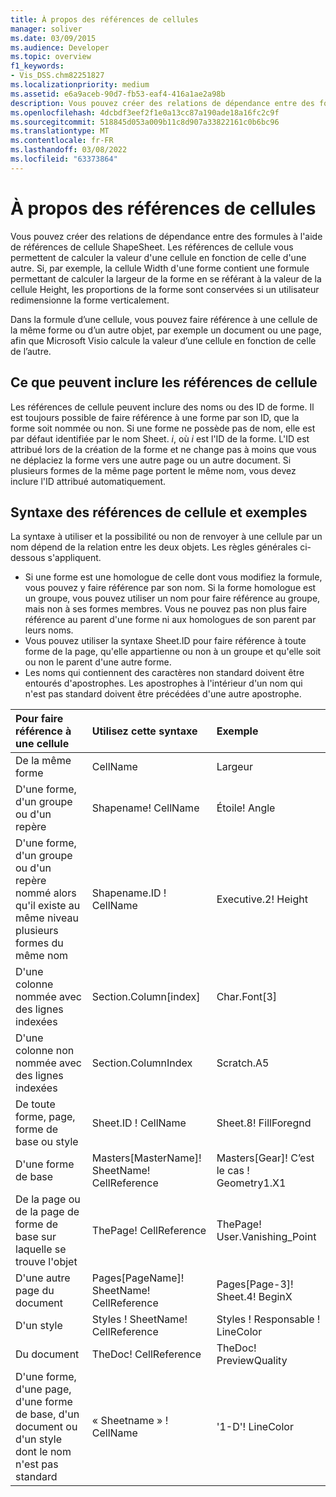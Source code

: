```yaml
---
title: À propos des références de cellules
manager: soliver
ms.date: 03/09/2015
ms.audience: Developer
ms.topic: overview
f1_keywords:
- Vis_DSS.chm82251827
ms.localizationpriority: medium
ms.assetid: e6a9aceb-90d7-fb53-eaf4-416a1ae2a98b
description: Vous pouvez créer des relations de dépendance entre des formules à l'aide de références de cellule ShapeSheet. Les références de cellule vous permettent de calculer la valeur d'une cellule en fonction de celle d'une autre. Si, par exemple, la cellule Width d'une forme contient une formule permettant de calculer la largeur de la forme en se référant à la valeur de la cellule Height, les proportions de la forme sont conservées si un utilisateur redimensionne la forme verticalement.
ms.openlocfilehash: 4dcbdf3eef2f1e0a13cc87a190ade18a16fc2c9f
ms.sourcegitcommit: 518845d053a009b11c8d907a33822161c0b6bc96
ms.translationtype: MT
ms.contentlocale: fr-FR
ms.lasthandoff: 03/08/2022
ms.locfileid: "63373864"
---
```

# <a name="about-cell-references"></a>À propos des références de cellules

Vous pouvez créer des relations de dépendance entre des formules à l'aide de références de cellule ShapeSheet. Les références de cellule vous permettent de calculer la valeur d'une cellule en fonction de celle d'une autre. Si, par exemple, la cellule Width d'une forme contient une formule permettant de calculer la largeur de la forme en se référant à la valeur de la cellule Height, les proportions de la forme sont conservées si un utilisateur redimensionne la forme verticalement.
  
Dans la formule d’une cellule, vous pouvez faire référence à une cellule de la même forme ou d’un autre objet, par exemple un document ou une page, afin que Microsoft Visio calcule la valeur d’une cellule en fonction de celle de l’autre.
  
## <a name="what-cell-references-can-include"></a>Ce que peuvent inclure les références de cellule

Les références de cellule peuvent inclure des noms ou des ID de forme. Il est toujours possible de faire référence à une forme par son ID, que la forme soit nommée ou non. Si une forme ne possède pas de nom, elle est par défaut identifiée par le nom Sheet. *i*, où *i* est l'ID de la forme. L'ID est attribué lors de la création de la forme et ne change pas à moins que vous ne déplaciez la forme vers une autre page ou un autre document. Si plusieurs formes de la même page portent le même nom, vous devez inclure l'ID attribué automatiquement.
  
## <a name="cell-reference-syntax-and-examples"></a>Syntaxe des références de cellule et exemples

La syntaxe à utiliser et la possibilité ou non de renvoyer à une cellule par un nom dépend de la relation entre les deux objets. Les règles générales ci-dessous s'appliquent.
  
- Si une forme est une homologue de celle dont vous modifiez la formule, vous pouvez y faire référence par son nom. Si la forme homologue est un groupe, vous pouvez utiliser un nom pour faire référence au groupe, mais non à ses formes membres. Vous ne pouvez pas non plus faire référence au parent d'une forme ni aux homologues de son parent par leurs noms.
- Vous pouvez utiliser la syntaxe Sheet.ID pour faire référence à toute forme de la page, qu'elle appartienne ou non à un groupe et qu'elle soit ou non le parent d'une autre forme.
- Les noms qui contiennent des caractères non standard doivent être entourés d'apostrophes. Les apostrophes à l'intérieur d'un nom qui n'est pas standard doivent être précédées d'une autre apostrophe.

|**Pour faire référence à une cellule**|**Utilisez cette syntaxe**|**Exemple**|
|:-----|:-----|:-----|
|De la même forme  <br/> | CellName  <br/> | Largeur  <br/> |
| D'une forme, d'un groupe ou d'un repère  <br/> | Shapename! CellName  <br/> | Étoile! Angle  <br/> |
| D'une forme, d'un groupe ou d'un repère nommé alors qu'il existe au même niveau plusieurs formes du même nom  <br/> | Shapename.ID ! CellName  <br/> | Executive.2! Height  <br/> |
| D'une colonne nommée avec des lignes indexées  <br/> | Section.Column[index]  <br/> | Char.Font[3]  <br/> |
| D'une colonne non nommée avec des lignes indexées  <br/> | Section.ColumnIndex  <br/> | Scratch.A5  <br/> |
| De toute forme, page, forme de base ou style  <br/> | Sheet.ID ! CellName  <br/> | Sheet.8! FillForegnd  <br/> |
| D'une forme de base  <br/> | Masters[MasterName]! SheetName! CellReference  <br/> | Masters[Gear]! C’est le cas ! Geometry1.X1  <br/> |
| De la page ou de la page de forme de base sur laquelle se trouve l'objet  <br/> | ThePage! CellReference  <br/> | ThePage! User.Vanishing_Point  <br/> |
| D'une autre page du document  <br/> | Pages[PageName]! SheetName! CellReference  <br/> | Pages[Page-3]! Sheet.4! BeginX  <br/> |
| D'un style  <br/> | Styles ! SheetName! CellReference  <br/> | Styles ! Responsable ! LineColor  <br/> |
| Du document  <br/> | TheDoc! CellReference  <br/> | TheDoc! PreviewQuality  <br/> |
| D'une forme, d'une page, d'une forme de base, d'un document ou d'un style dont le nom n'est pas standard | « Sheetname » ! CellName  <br/> | '1-D'! LineColor  <br/> |
